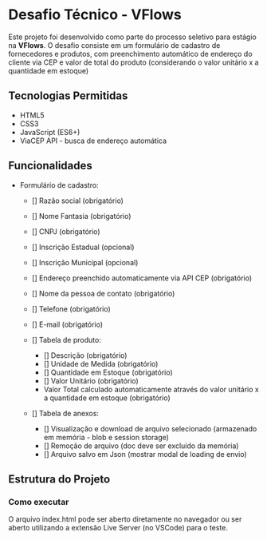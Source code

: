 # Desafio Técnico - VFlows

Este projeto foi desenvolvido como parte do processo seletivo para estágio na **VFlows**. O desafio consiste em um formulário de cadastro de fornecedores e produtos, com preenchimento automático de endereço do cliente via CEP e valor de total do produto (considerando o valor unitário x a quantidade em estoque)

## Tecnologias Permitidas

- HTML5
- CSS3
- JavaScript (ES6+)
- ViaCEP API - busca de endereço automática

## Funcionalidades
- Formulário de cadastro: 
  - [] Razão social (obrigatório)
  - [] Nome Fantasia (obrigatório)
  - [] CNPJ (obrigatório)
  - [] Inscrição Estadual (opcional)
  - [] Inscrição Municipal (opcional)
  - [] Endereço preenchido automaticamente via API CEP (obrigatório)
  - [] Nome da pessoa de contato (obrigatório)
  - [] Telefone (obrigatório)
  - [] E-mail (obrigatório)

  - [] Tabela de produto:
    - [] Descrição (obrigatório)
    - [] Unidade de Medida (obrigatório)
    - [] Quantidade em Estoque (obrigatório)
    - [] Valor Unitário (obrigatório)
    - Valor Total calculado automaticamente através do valor unitário x a quantidade em estoque (obrigatório)
  - [] Tabela de anexos:
    - [] Visualização e download de arquivo selecionado (armazenado em memória - blob e session storage)
    - [] Remoção de arquivo (doc deve ser excluído da memória)
    - [] Arquivo salvo em Json (mostrar modal de loading de envio)

## Estrutura do Projeto

### Como executar
O arquivo index.html pode ser aberto diretamente no navegador ou ser aberto utilizando a extensão Live Server (no VSCode) para o teste.